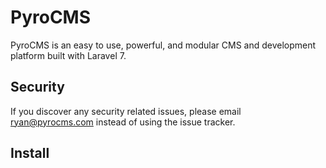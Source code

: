 # PyroCMS

PyroCMS is an easy to use, powerful, and modular CMS and development platform built with Laravel 7.

## Security

If you discover any security related issues, please email ryan@pyrocms.com instead of using the issue tracker.


## Install